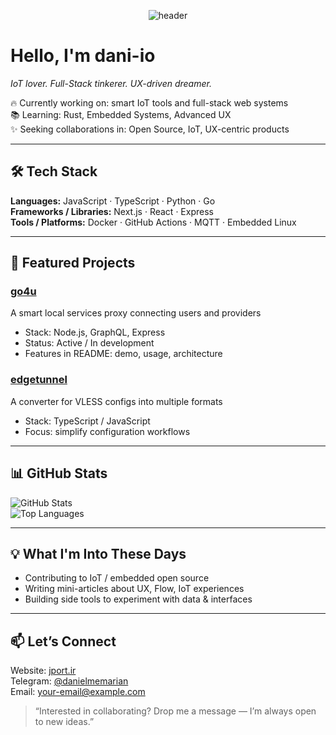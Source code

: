 <p align="center">
  <img src="https://capsule-render.vercel.app/api?text=👋+Hey+there,+I’m+dani-io&animation=fadeIn&color=gradient&height=120" alt="header" />
</p>

# Hello, I'm **dani-io**  
_IoT lover. Full-Stack tinkerer. UX-driven dreamer._

🔥 Currently working on: smart IoT tools and full-stack web systems  
📚 Learning: Rust, Embedded Systems, Advanced UX  
✨ Seeking collaborations in: Open Source, IoT, UX-centric products  

---

## 🛠 Tech Stack  
**Languages:** JavaScript · TypeScript · Python · Go  
**Frameworks / Libraries:** Next.js · React · Express  
**Tools / Platforms:** Docker · GitHub Actions · MQTT · Embedded Linux  

---

## 🚀 Featured Projects  

### [go4u](https://github.com/dani-io/go4u)  
A smart local services proxy connecting users and providers  
- Stack: Node.js, GraphQL, Express  
- Status: Active / In development  
- Features in README: demo, usage, architecture  

### [edgetunnel](https://github.com/dani-io/edgetunnel)  
A converter for VLESS configs into multiple formats  
- Stack: TypeScript / JavaScript  
- Focus: simplify configuration workflows  

---

## 📊 GitHub Stats  
![GitHub Stats](https://github-readme-stats.vercel.app/api?username=dani-io&show_icons=true&theme=default)  
![Top Languages](https://github-readme-stats.vercel.app/api/top-langs/?username=dani-io&layout=compact&theme=default)  

---

## 💡 What I'm Into These Days  
- Contributing to IoT / embedded open source  
- Writing mini-articles about UX, Flow, IoT experiences  
- Building side tools to experiment with data & interfaces  

---

## 📫 Let’s Connect  
Website: [jport.ir](https://jport.ir)  
Telegram: [@danielmemarian](https://t.me/danielmemarian)  
Email: your-email@example.com  

> “Interested in collaborating? Drop me a message — I’m always open to new ideas.”  
